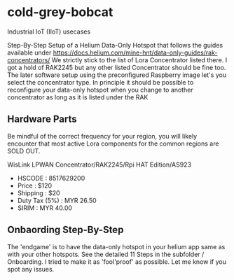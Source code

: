 # cold-grey-bobcat
Industrial IoT (IIoT) usecases

Step-By-Step Setup of a Helium Data-Only Hotspot that follows the guides available under
https://docs.helium.com/mine-hnt/data-only-guides/rak-concentrators/
We strictly stick to the list of Lora Concentrator listed there. I got a hold of RAK2245 but any other listed Concentrator should be fine too. The later software setup using the preconfigured Raspberry image let's you select the concentrator type. In principle it should be possible to reconfigure your data-only hotspot when you change to another concentrator as long as it is listed under the RAK

## Hardware Parts

Be mindful of the correct frequency for your region, you will likely encounter that most active Lora components for the common regions are SOLD OUT.

WisLink LPWAN Concentrator/RAK2245/Rpi HAT Edition/AS923
- HSCODE        : 8517629200
- Price         : $120
- Shipping      : $20
- Duty Tax (5%) : MYR 26.50
- SIRIM         : MYR 40.00  


## Onbaording Step-By-Step

The 'endgame' is to have the data-only hotspot in your helium app same as with your other hotspots. See the detailed 11 Steps in the subfolder / Onboarding. I tried to make it as 'fool'proof' as possible. Let me know if you spot any issues.
